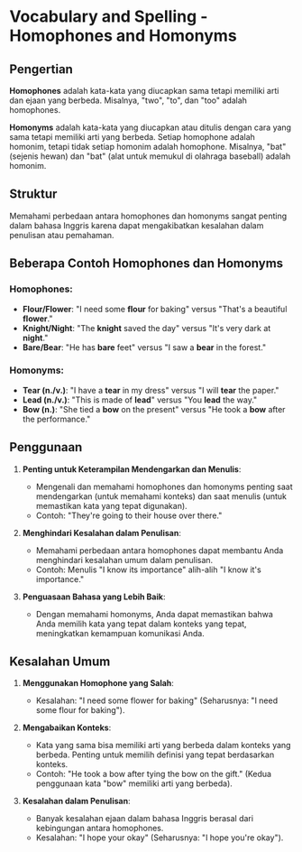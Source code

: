 # Vocabulary and Spelling - Homophones and Homonyms

## Pengertian

**Homophones** adalah kata-kata yang diucapkan sama tetapi memiliki arti dan ejaan yang berbeda. Misalnya, "two", "to", dan "too" adalah homophones.

**Homonyms** adalah kata-kata yang diucapkan atau ditulis dengan cara yang sama tetapi memiliki arti yang berbeda. Setiap homophone adalah homonim, tetapi tidak setiap homonim adalah homophone. Misalnya, "bat" (sejenis hewan) dan "bat" (alat untuk memukul di olahraga baseball) adalah homonim.

## Struktur

Memahami perbedaan antara homophones dan homonyms sangat penting dalam bahasa Inggris karena dapat mengakibatkan kesalahan dalam penulisan atau pemahaman.

## Beberapa Contoh Homophones dan Homonyms

### Homophones:

- **Flour/Flower**: "I need some **flour** for baking" versus "That's a beautiful **flower**."
- **Knight/Night**: "The **knight** saved the day" versus "It's very dark at **night**."
- **Bare/Bear**: "He has **bare** feet" versus "I saw a **bear** in the forest."

### Homonyms:

- **Tear (n./v.)**: "I have a **tear** in my dress" versus "I will **tear** the paper."
- **Lead (n./v.)**: "This is made of **lead**" versus "You **lead** the way."
- **Bow (n.)**: "She tied a **bow** on the present" versus "He took a **bow** after the performance."

## Penggunaan

1. **Penting untuk Keterampilan Mendengarkan dan Menulis**:
   - Mengenali dan memahami homophones dan homonyms penting saat mendengarkan (untuk memahami konteks) dan saat menulis (untuk memastikan kata yang tepat digunakan).
   - Contoh: "They're going to their house over there."

2. **Menghindari Kesalahan dalam Penulisan**:
   - Memahami perbedaan antara homophones dapat membantu Anda menghindari kesalahan umum dalam penulisan.
   - Contoh: Menulis "I know its importance" alih-alih "I know it's importance."

3. **Penguasaan Bahasa yang Lebih Baik**:
   - Dengan memahami homonyms, Anda dapat memastikan bahwa Anda memilih kata yang tepat dalam konteks yang tepat, meningkatkan kemampuan komunikasi Anda.

## Kesalahan Umum

1. **Menggunakan Homophone yang Salah**:
   - Kesalahan: "I need some flower for baking" (Seharusnya: "I need some flour for baking").

2. **Mengabaikan Konteks**:
   - Kata yang sama bisa memiliki arti yang berbeda dalam konteks yang berbeda. Penting untuk memilih definisi yang tepat berdasarkan konteks.
   - Contoh: "He took a bow after tying the bow on the gift." (Kedua penggunaan kata "bow" memiliki arti yang berbeda).

3. **Kesalahan dalam Penulisan**:
   - Banyak kesalahan ejaan dalam bahasa Inggris berasal dari kebingungan antara homophones.
   - Kesalahan: "I hope your okay" (Seharusnya: "I hope you're okay").

